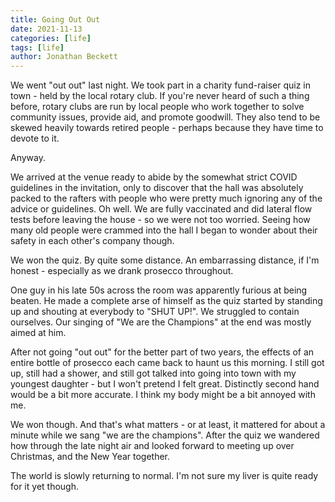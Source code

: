 ```yaml
---
title: Going Out Out
date: 2021-11-13
categories: [life]
tags: [life]
author: Jonathan Beckett
---
```


We went "out out" last night. We took part in a charity fund-raiser quiz in town - held by the local rotary club. If you're never heard of such a thing before, rotary clubs are run by local people who work together to solve community issues, provide aid, and promote goodwill. They also tend to be skewed heavily towards retired people - perhaps because they have time to devote to it.

Anyway.

We arrived at the venue ready to abide by the somewhat strict COVID guidelines in the invitation, only to discover that the hall was absolutely packed to the rafters with people who were pretty much ignoring any of the advice or guidelines. Oh well. We are fully vaccinated and did lateral flow tests before leaving the house - so we were not too worried. Seeing how many old people were crammed into the hall I began to wonder about their safety in each other's company though.

We won the quiz. By quite some distance. An embarrassing distance, if I'm honest - especially as we drank prosecco throughout.

One guy in his late 50s across the room was apparently furious at being beaten. He made a complete arse of himself as the quiz started by standing up and shouting at everybody to "SHUT UP!". We struggled to contain ourselves. Our singing of "We are the Champions" at the end was mostly aimed at him.

After not going "out out" for the better part of two years, the effects of an entire bottle of prosecco each came back to haunt us this morning. I still got up, still had a shower, and still got talked into going into town with my youngest daughter - but I won't pretend I felt great. Distinctly second hand would be a bit more accurate. I think my body might be a bit annoyed with me.

We won though. And that's what matters - or at least, it mattered for about a minute while we sang "we are the champions". After the quiz we wandered how through the late night air and looked forward to meeting up over Christmas, and the New Year together.

The world is slowly returning to normal. I'm not sure my liver is quite ready for it yet though.